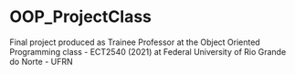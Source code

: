 # OOP_ProjectClass
Final project produced as Trainee Professor at the Object Oriented Programming class - ECT2540 (2021)
at Federal University of Rio Grande do Norte - UFRN

